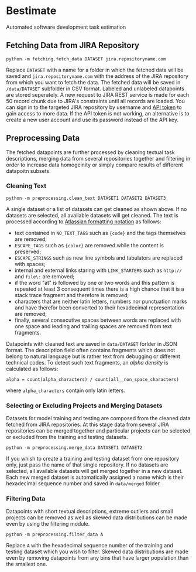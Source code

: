 # Bestimate
Automated software development task estimation

## Fetching Data from JIRA Repository
```
python -m fetching.fetch_data DATASET jira.repositoryname.com
```
Replace `DATASET` with a name for a folder in which the fetched data will be saved and `jira.repositoryname.com` with the address of the JIRA repository from which you want to fetch the data. The fetched data will be saved in `/data/DATASET` subfolder in CSV format. Labeled and unlabeled datapoints are stored seperately. A new request to JIRA REST service is made for each 50 record chunk due to JIRA's constraints until all records are loaded. You can sign in to the targeted JIRA repository by username and [API token](https://confluence.atlassian.com/cloud/api-tokens-938839638.html) to gain access to more data. If the API token is not working, an alternative is to create a new user account and use its password instead of the API key.

## Preprocessing Data
The fetched datapoints are further processed by cleaning textual task descriptions, merging data from several repositories together and filtering in order to increase data homogeinity or simply compare results of different datapoitn subsets.

### Cleaning Text
```
python -m preprocessing.clean_text DATASET1 DATASET2 DATASET3
```
A single dataset or a list of datasets can get cleaned as shown above. If no datasets are selected, all available datasets will get cleaned. The text is processed according to [Atlassian formatting notation](https://jira.atlassian.com/secure/WikiRendererHelpAction.jspa?section=all) as follows:
- text contained in `NO_TEXT_TAGS` such as `{code}` and the tags themselves are removed;
- `ESCAPE_TAGS` such as `{color}` are removed while the content is preserved;
- `ESCAPE_STRINGS` such as new line symbols and tabulators are replaced with spaces;
- internal and external links staring with `LINK_STARTERS` such as `http://` and `file\:` are removed;
- if the word "at" is followed by one or two words and this pattern is repeated at least 3 consequent times there is a high chance that it is a stack trace fragment and therefore is removed;
- characters that are neither latin letters, numbers nor punctuation marks and have therefor been converted to their hexadecimal representation are removed;
- finally, several consecutive spaces between words are replaced with one space and leading and trailing spaces are removed from text fragments.

Datapoints with cleaned text are saved in `data/DATASET` forlder in JSON format. The description field often contains fragments which does not belong to natural language but is rather text from debugging or different technical codes. To detect such text fragments, an *alpha density* is calculated as follows:
```
alpha = count(alpha_characters) / count(all__non_space_characters)
```
where `alpha_characters` contain only latin letters.

### Selecting or Excluding Projects and Merging Datasets
Datasets for model training and testing are composed from the cleaned data fetched from JIRA repositories. At this stage data from several JIRA repositories can be merged together and particular projects can be selected or excluded from the training and testing datasets.
```
python -m preprocessing.merge_data DATASET1 DATASET2
```
If you whish to create a training and testing dataset from one repository only, just pass the name of that single repository. If no datasets are selected, all available datasets will get merged together in a new dataset. Each new merged dataset is automatically assigned a name which is their hexadecimal sequence number and saved in `data/merged` folder.

### Filtering Data
Datapoints with short textual descriptions, extreme outliers and small projects can be removed as well as skewed data distributions can be made even by using the filtering module.
```
python -m preprocessing.filter_data A
```
Replace `A` with the hexadecimal sequence number of the training and testing dataset which you wish to filter. Skewed data distributions are made even by removing datapoints from any bins that have larger population than the smallest one.